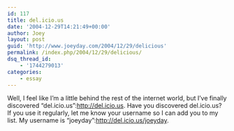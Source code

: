 ```yaml
---
id: 117
title: del.icio.us
date: '2004-12-29T14:21:49+00:00'
author: Joey
layout: post
guid: 'http://www.joeyday.com/2004/12/29/delicious'
permalink: /index.php/2004/12/29/delicious/
dsq_thread_id:
    - '1744279013'
categories:
    - essay
---
```


Well, I feel like I’m a little behind the rest of the internet world, but I’ve finally discovered “del.icio.us”:http://del.icio.us. Have you discovered del.icio.us? If you use it regularly, let me know your username so I can add you to my list. My username is “joeyday”:http://del.icio.us/joeyday.